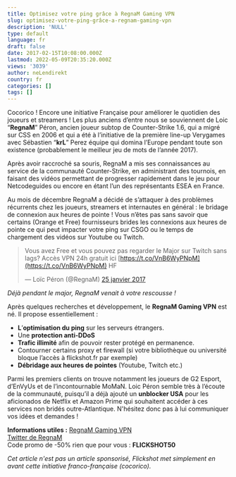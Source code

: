```yaml
---
title: Optimisez votre ping grâce à RegnaM Gaming VPN
slug: optimisez-votre-ping-grâce-a-regnam-gaming-vpn
description: 'NULL'
type: default
language: fr
draft: false
date: 2017-02-15T10:08:00.000Z
lastmod: 2022-05-09T20:35:20.000Z
views: '3039'
author: neLendirekt
country: fr
categories: []
tags: []
---
```

Cocorico ! Encore une initiative Française pour améliorer le quotidien des joueurs et streamers ! Les plus anciens d’entre nous se souviennent de Loic “**RegnaM**” Péron, ancien joueur subtop de Counter-Strike 1.6, qui a migré sur CSS en 2006 et qui a été à l’initiative de la première line-up Verygames avec Sébastien “**krL**” Perez équipe qui domina l’Europe pendant toute son existence (probablement le meilleur jeu de mots de l’année 2017). 

Après avoir raccroché sa souris, RegnaM a mis ses connaissances au service de la communauté Counter-Strike, en administrant des tournois, en faisant des vidéos permettant de progresser rapidement dans le jeu pour Netcodeguides ou encore en étant l’un des représentants ESEA en France.

Au mois de décembre RegnaM a décidé de s’attaquer à des problèmes récurrents chez les joueurs, streamers et internautes en général : le bridage de connexion aux heures de pointe ! Vous n’êtes pas sans savoir que certains (Orange et Free) fournisseurs brides les connexions aux heures de pointe ce qui peut impacter votre ping sur CSGO ou le temps de chargement des vidéos sur Youtube ou Twitch. 

> Vous avez Free et vous pouvez pas regarder le Major sur Twitch sans lags? Accès VPN 24h gratuit ici [https://t.co/VnB6WyPNpM](https://t.co/VnB6WyPNpM) HF
> 
> — Loïc Péron (@RegnaM) [25 janvier 2017](https://twitter.com/RegnaM/status/824218057799303169)

_Déjà pendant le major, RegnaM venait à votre rescousse !_

Après quelques recherches et développement, le **RegnaM Gaming VPN** est né. Il propose essentiellement :

* **L**’**optimisation du ping** sur les serveurs étrangers.
* Une **protection anti-DDoS**
* **Trafic illimité** afin de pouvoir rester protégé en permanence.
* Contourner certains proxy et firewall (si votre bibliothèque ou université bloque l’accès à flickshot.fr par exemple)
* **Débridage aux heures de pointes** (Youtube, Twitch etc.)

Parmi les premiers clients on trouve notamment les joueurs de G2 Esport, d’EnVyUs et de l’incontournable MoMaN. Loic Péron semble très à l’écoute de la communauté, puisqu’il a déjà ajouté un **unblocker USA** pour les aficionados de Netflix et Amazon Prime qui souhaitent accéder à ces services non bridés outre-Atlantique. N'hésitez donc pas à lui communiquer vos idées et demandes !

**Informations utiles :** 
[RegnaM Gaming VPN](https://www.regnam.eu/index.php "Site du RegnaM Gaming VPN")  
[Twitter de RegnaM](https://twitter.com/RegnaM "Twitter de RegnaM")  
Code promo de -50% rien que pour vous : **FLICKSHOT50**

_Cet article n'est pas un article sponsorisé, Flickshot met simplement en avant cette initiative franco-française (cocorico)._
